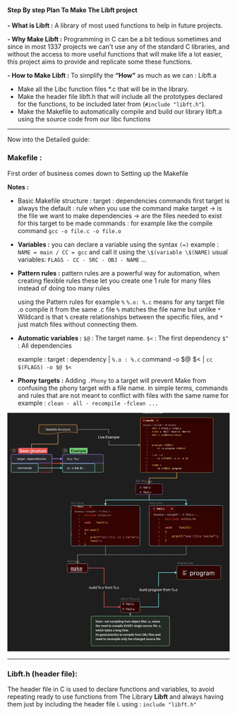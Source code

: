 #### **Step By step Plan To Make The Libft project**

**- What is Libft :**
A library of most used functions to help in future projects.
  
**- Why Make Libft :**
Programming in C can be a bit tedious sometimes and since in most 1337 projects we can't use any of the standard C libraries, and without the access to more useful functions that will make life a lot easier, this project aims to provide and replicate some these functions.

**- How to Make Libft :**
To simplify the **“How”** as much as we can : Libft.a
- Make all the Libc function files *.c that will be in the library.
- Make the header file libft.h that will include all the prototypes declared for the functions, to be included later from (`#include "libft.h"`).
- Make the Makefile to automatically compile and build our library libft.a using the source code from our libc functions
---

Now into the Detailed guide:

### Makefile :

First order of business comes down to Setting up the Makefile

 **Notes :**
- Basic Makefile structure :
	target : dependencies 
		commands
		first target is always the default : rule when you use the command make
	target -> is the file we want to make
	dependencies -> are the files needed to exist for this target to be made
	commands : for example like the compile command `gcc -o file.c -o file.o`

* **Variables :** 
	you can declare a variable using the syntax `(=)`
		example : `NAME = main / CC = gcc`
	and call it using the `\$(variable \$(NAME)`
	usual variables: `FLAGS - CC - SRC - OBJ - NAME` ...
	
- **Pattern rules :**
	pattern rules are a powerful way for automation, when creating flexible rules
	these let you create one 1 rule for many files instead of doing too many rules
	
	using the Pattern rules for example `%`
	`%.o: %.c` means for any target file .o compile it from the same .c file
	`%` matches the file name but unlike `*` Wildcard is that `%` create
	relationships between the specific files, and `*` just match files without connecting them.
	
- **Automatic variables :**
	`$@` : The target name.
	`$<` : The first dependency 
	`$^` : All dependencies

	example :
	target : dependency   |  `%.o : %.c`
	command -o \$\@ \$\<   |  `cc $(FLAGS) -o $@ $<`
	
- **Phony targets :**
	Adding `.Phony` to a target will prevent Make from confusing the phony target with a file name.
	in simple terms, commands and rules that are not meant to conflict with files with the same name 
	for example :
`clean - all - recompile -fclean ...`


<img src="attachment/a69bd5c176ad65579372d57be7a06407.png" />

---
### Libft.h (header file):


The header file in C is used to declare functions and variables, to avoid repeating ready to use functions from The Library   **Libft**   and always having them just by including the header file i.
using : `include "libft.h"`
